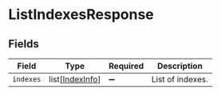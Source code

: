 # ListIndexesResponse


## Fields

| Field                                               | Type                                                | Required                                            | Description                                         |
| --------------------------------------------------- | --------------------------------------------------- | --------------------------------------------------- | --------------------------------------------------- |
| `indexes`                                           | list[[IndexInfo](../../models/shared/indexinfo.md)] | :heavy_minus_sign:                                  | List of indexes.                                    |